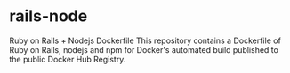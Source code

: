 # rails-node
Ruby on Rails + Nodejs Dockerfile  This repository contains a Dockerfile of Ruby on Rails, nodejs and npm for Docker's automated build published to the public Docker Hub Registry.
